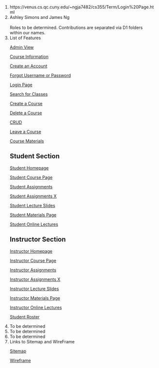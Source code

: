 <ol>
<li>https://venus.cs.qc.cuny.edu/~ngja7482/cs355/Term/Login%20Page.html</li>
<li>Ashley Simons and James Ng</li> <br>
Roles to be determined. Contributions are separated via D1 folders within our names. <br> 
<li> List of Features </li>

[Admin View](https://venus.cs.qc.cuny.edu/~ngja7482/cs355/Term/Admin%20View/Admin%20View.html)

[Course Information](https://venus.cs.qc.cuny.edu/~ngja7482/cs355/Term/Course%20Information/Course%20Information.html)

[Create an Account](https://venus.cs.qc.cuny.edu/~ngja7482/cs355/Term/Create%20an%20Account/Create%20an%20Account.html)

[Forgot Username or Password](https://venus.cs.qc.cuny.edu/~ngja7482/cs355/Term/Forgot%20Username%20and%20Password/Forgot%20Username%20or%20Password.html)

[Login Page](https://venus.cs.qc.cuny.edu/~ngja7482/cs355/Term/Login%20Page/Login%20Page.html)

[Search for Classes](https://venus.cs.qc.cuny.edu/~ngja7482/cs355/Term/Search%20for%20Classes/Search%20for%20Classes.html)

[Create a Course](https://venus.cs.qc.cuny.edu/~ngja7482/cs355/Term/Create%20a%20Course/createACourse.html)

[Delete a Course](https://venus.cs.qc.cuny.edu/~ngja7482/cs355/Term/Delete%20a%20course/deleteaCourse.html)

[CRUD](https://venus.cs.qc.cuny.edu/~ngja7482/cs355/Term/CRUD/CRUD.html)

[Leave a Course](https://venus.cs.qc.cuny.edu/~ngja7482/cs355/Term/Leave%20a%20course/leaveCourse.html)
  
[Course Materials](https://venus.cs.qc.cuny.edu/~ngja7482/cs355/Term/Course%20Materials/Course%20Materials.html)

## Student Section

[Student Homepage](https://venus.cs.qc.cuny.edu/~ngja7482/cs355/Term/Student%20Homepage/Student%20Homepage.html)

[Student Course Page](https://venus.cs.qc.cuny.edu/~ngja7482/cs355/Term/Student/Student%20Course%20Page/)

[Student Assignments](https://venus.cs.qc.cuny.edu/~ngja7482/cs355/Term/Student/Student%20Assignments%20Page/)

[Student Assignments X](https://venus.cs.qc.cuny.edu/~ngja7482/cs355/Term/Student/Student%20Assignments%20X%20Page/)

[Student Lecture Slides](https://venus.cs.qc.cuny.edu/~ngja7482/cs355/Term/Student/Student%20Lecture%20Slides%20Page/)

[Student Materials Page](https://venus.cs.qc.cuny.edu/~ngja7482/cs355/Term/Student/Student%20Materials%20Page/)

[Student Online Lectures](https://venus.cs.qc.cuny.edu/~ngja7482/cs355/Term/Student/Student%20Online%20Lectures%20Page/)

## Instructor Section

[Instructor Homepage](https://venus.cs.qc.cuny.edu/~ngja7482/cs355/Term/Instructor/Instructor%20Home%20Page/)

[Instructor Course Page](https://venus.cs.qc.cuny.edu/~ngja7482/cs355/Term/Instructor/Instructor%20Course%20Page/)

[Instructor Assignments](https://venus.cs.qc.cuny.edu/~ngja7482/cs355/Term/Instructor/Instructor%20Assignments%20Page/InstructorAssignmentPage.html)

[Instructor Assignments X](https://venus.cs.qc.cuny.edu/~ngja7482/cs355/Term/Instructor/Instructor%20Assignments%20X%20Page/)

[Instructor Lecture Slides](https://venus.cs.qc.cuny.edu/~ngja7482/cs355/Term/Instructor/Instructor%20Lecture%20Slides%20Page/)

[Instructor Materials Page](https://venus.cs.qc.cuny.edu/~ngja7482/cs355/Term/Instructor/Instructor%20Materials%20Page/)

[Instructor Online Lectures](https://venus.cs.qc.cuny.edu/~ngja7482/cs355/Term/Instructor/Instructor%20Online%20Lectures%20Page/)
  
[Student Roster](https://venus.cs.qc.cuny.edu/~ngja7482/cs355/Term/Student%20Roster/studentRoster.html)

<li> To be determined</li>
<li> To be determined</li>
<li> To be determined</li>
<li> Links to Sitemap and WireFrame</li>

[Sitemap](https://github.com/James-GPU/chalkboard/blob/master/James/D0/Sitemap/Sitemap/Sitemap%209444ab184e1e4a47928e56c3cc0068de/Screenshot_2021-10-05_at_21-40-10_Login_Page_GlooMaps.png)

[Wireframe](https://github.com/James-GPU/chalkboard/tree/master/James/D0/Wireframe)

</ol>

